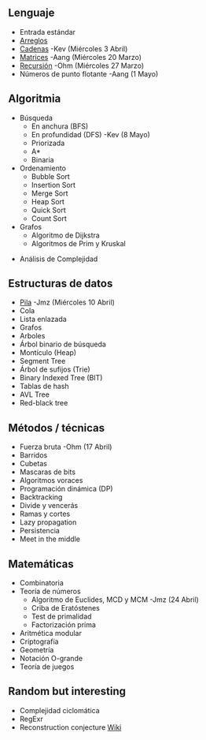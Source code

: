 ## Lenguaje

* Entrada estándar
* [Arreglos](Temario/Lenguaje/Arreglos.md)
* [Cadenas](Temario/Lenguaje/Cadenas.md) -Kev (Miércoles 3 Abril)
* [Matrices](Temario/Lenguaje/Matrices.md) -Aang (Miércoles 20 Marzo)
* [Recursión](Temario/Lenguaje/Recursión.md) -Ohm (Miércoles 27 Marzo)
* Números de punto flotante  -Aang (1 Mayo)

## Algoritmia

* Búsqueda
	* En anchura (BFS)  
	* En profundidad (DFS) -Kev (8 Mayo)
	* Priorizada 
	* A*
	* Binaria
* Ordenamiento
	* Bubble Sort
	* Insertion Sort
	* Merge Sort
	* Heap Sort
	* Quick Sort
	* Count Sort
* Grafos
	* Algoritmo de Dijkstra
	* Algoritmos de Prim y Kruskal
- Análisis de Complejidad
## Estructuras de datos

* [Pila](<Temario/Estructuras de datos/Pilas.md>) -Jmz (Miércoles 10 Abril)
* Cola
* Lista enlazada
* Grafos
* Arboles
* Árbol binario de búsqueda
* Montículo (Heap)
* Segment Tree 
* Árbol de sufijos (Trie)
* Binary Indexed Tree (BIT)
* Tablas de hash
* AVL Tree
* Red-black tree

## Métodos / técnicas

* Fuerza bruta -Ohm (17 Abril)
* Barridos
* Cubetas
* Mascaras de bits
* Algoritmos voraces
* Programación dinámica (DP)
* Backtracking
* Divide y vencerás
* Ramas y cortes 
* Lazy propagation
* Persistencia
* Meet in the middle 

## Matemáticas

* Combinatoria
* Teoría de números
	* Algoritmo de Euclides, MCD y MCM -Jmz (24 Abril)
	* Criba de Eratóstenes
	* Test de primalidad
	* Factorización prima
* Aritmética modular
* Criptografía
* Geometría
* Notación O-grande
* Teoría de juegos
## Random but interesting

* Complejidad ciclomática 
* RegExr
* Reconstruction conjecture [Wiki](https://en.wikipedia.org/wiki/Reconstruction_conjecture)